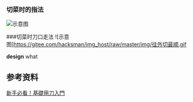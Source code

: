 

### 切菜时的指法
![示意图](https://gitee.com/hacksman/img_host/raw/master/img/20211115122425.png)


###切菜时刀口走法
![示意图]https://gitee.com/hacksman/img_host/raw/master/img/往外切最顺.gif

**design** what

## 参考资料
[新手必看！基礎用刀入門](https://www.youtube.com/watch?v=7fnjVAWobG8&ab_channel=%E8%8F%9C%E5%96%AE%E7%A0%94%E7%A9%B6%E6%89%80)
